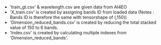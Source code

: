 
* 'train_gt.csv' & wavelength.csv are given data from AI4EO
* 'X_train.csv' is created by assigning bands ID from loaded data (Notes : Bands ID is therefore the same with tensorshape of (,150))
* 'Dimension_reduced_bands.csv' is created by reducing the total stacked value of 150 to 6 bands.
* 'Index.csv' is created by calculating multiple indexes from 'Dimension_reduced_bands'.

